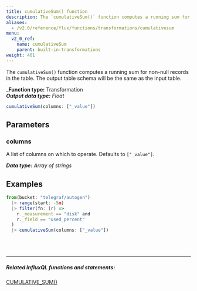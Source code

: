 ```yaml
---
title: cumulativeSum() function
description: The `cumulativeSum()` function computes a running sum for non-null records in the table.
aliases:
  - /v2.0/reference/flux/functions/transformations/cumulativesum
menu:
  v2_0_ref:
    name: cumulativeSum
    parent: built-in-transformations
weight: 401
---
```


The `cumulativeSum()` function computes a running sum for non-null records in the table.
The output table schema will be the same as the input table.

_**Function type:** Transformation  
_**Output data type:** Float_

```js
cumulativeSum(columns: ["_value"])
```

## Parameters

### columns
A list of columns on which to operate.
Defaults to `["_value"]`.

_**Data type:** Array of strings_

## Examples
```js
from(bucket: "telegraf/autogen")
  |> range(start: -5m)
  |> filter(fn: (r) =>
    r._measurement == "disk" and
    r._field == "used_percent"
  )
  |> cumulativeSum(columns: ["_value"])
```

<hr style="margin-top:4rem"/>

##### Related InfluxQL functions and statements:
[CUMULATIVE_SUM()](https://docs.influxdata.com/influxdb/latest/query_language/functions/#cumulative-sum)
